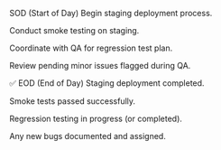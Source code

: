 SOD (Start of Day)
Begin staging deployment process.

Conduct smoke testing on staging.

Coordinate with QA for regression test plan.

Review pending minor issues flagged during QA.

✅ EOD (End of Day)
Staging deployment completed.

Smoke tests passed successfully.

Regression testing in progress (or completed).

Any new bugs documented and assigned.

